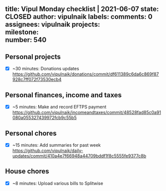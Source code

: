 title:	Vipul Monday checklist | 2021-06-07
state:	CLOSED
author:	vipulnaik
labels:	
comments:	0
assignees:	vipulnaik
projects:	
milestone:	
number:	540
--
## Personal projects

- [x] ~30 minutes: Donations updates https://github.com/vipulnaik/donations/commit/df611389c6da6c869f87928c7ff072f73530ecb4
## Personal finances, income and taxes

- [x] ~5 minutes: Make and record EFTPS payment https://github.com/vipulnaik/incomeandtaxes/commit/48528fad85c0a91080a055327439972fcb9c55b5

## Personal chores

- [x] ~15 minutes: Add summaries for past week https://github.com/vipulnaik/daily-updates/commit/410a4e7f66948a44709bddf1f8c5555fe9377c8b

## House chores

- [x] ~8 minutes: Upload various bills to Splitwise

